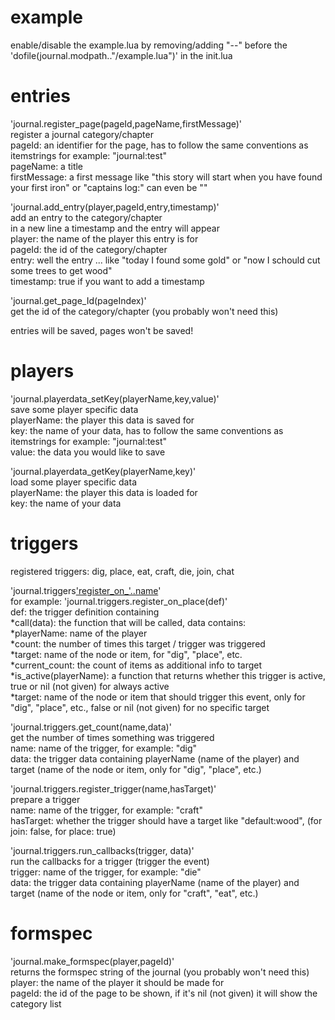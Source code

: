 # example  

enable/disable the example.lua by removing/adding "--" before the 'dofile(journal.modpath.."/example.lua")' in the init.lua  

# entries  

'journal.register_page(pageId,pageName,firstMessage)'  
register a journal category/chapter  
pageId: an identifier for the page, has to follow the same conventions as itemstrings for example: "journal:test"  
pageName: a title  
firstMessage: a first message like "this story will start when you have found your first iron" or "captains log:" can even be ""  

'journal.add_entry(player,pageId,entry,timestamp)'  
add an entry to the category/chapter  
in a new line a timestamp and the entry will appear  
player: the name of the player this entry is for  
pageId: the id of the category/chapter  
entry: well the entry ... like "today I found some gold" or "now I schould cut some trees to get wood"  
timestamp: true if you want to add a timestamp  

'journal.get_page_Id(pageIndex)'  
get the id of the category/chapter (you probably won't need this)  

entries will be saved, pages won't be saved!  

# players  

'journal.playerdata_setKey(playerName,key,value)'  
save some player specific data  
playerName: the player this data is saved for  
key: the name of your data, has to follow the same conventions as itemstrings for example: "journal:test"  
value: the data you would like to save  

'journal.playerdata_getKey(playerName,key)'  
load some player specific data  
playerName: the player this data is loaded for  
key: the name of your data  

# triggers  

registered triggers: dig, place, eat, craft, die, join, chat  

'journal.triggers['register_on_'..name](def)'  
for example: 'journal.triggers.register_on_place(def)'  
def: the trigger definition containing  
*call(data): the function that will be called, data contains:  
  *playerName: name of the player  
  *count: the number of times this target / trigger was triggered  
  *target: name of the node or item, for "dig", "place", etc.  
  *current_count: the count of items as additional info to target  
*is_active(playerName): a function that returns whether this trigger is active, true or nil (not given) for always active  
*target: name of the node or item that should trigger this event, only for "dig", "place", etc., false or nil (not given) for no specific target  

'journal.triggers.get_count(name,data)'  
get the number of times something was triggered  
name: name of the trigger, for example: "dig"  
data: the trigger data containing playerName (name of the player) and target (name of the node or item, only for "dig", "place", etc.)  

'journal.triggers.register_trigger(name,hasTarget)'  
prepare a trigger  
name: name of the trigger, for example: "craft"  
hasTarget: whether the trigger should have a target like "default:wood", (for join: false, for place: true)  

'journal.triggers.run_callbacks(trigger, data)'  
run the callbacks for a trigger (trigger the event)  
trigger: name of the trigger, for example: "die"  
data: the trigger data containing playerName (name of the player) and target (name of the node or item, only for "craft", "eat", etc.)  

# formspec  

'journal.make_formspec(player,pageId)'  
returns the formspec string of the journal (you probably won't need this)  
player: the name of the player it should be made for  
pageId: the id of the page to be shown, if it's nil (not given) it will show the category list  
